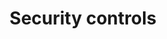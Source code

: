 ---
title: Security controls
weight: 500
url: /nginxaas/azure/quicksart/security-controls/
toc: true
menu:
  docs:
    parent: NGINXaaS for Azure
---